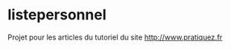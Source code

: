 listepersonnel
==============

Projet pour les articles du tutoriel du site http://www.pratiquez.fr
